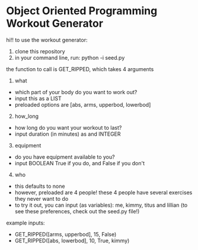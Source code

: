# Object Oriented Programming Workout Generator

hi!! to use the workout generator:
1. clone this repository
2. in your command line, run: python -i seed.py

the function to call is GET_RIPPED, which takes 4 arguments
1. what
* which part of your body do you want to work out?
* input this as a LIST
* preloaded options are [abs, arms, upperbod, lowerbod]

2. how_long
* how long do you want your workout to last?
* input duration (in minutes) as and INTEGER

3. equipment
* do you have equipment available to you?
* input BOOLEAN True if you do, and False if you don't

4. who
* this defaults to none
* however, preloaded are 4 people! these 4 people have several exercises they never want to do
* to try it out, you can input (as variables): me, kimmy, titus and lillian (to see these preferences, check out the seed.py file!)

example inputs:
* GET_RIPPED([arms, upperbod], 15, False)
* GET_RIPPED([abs, lowerbod], 10, True, kimmy)
